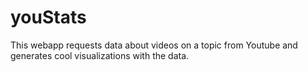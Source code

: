# youStats
This webapp requests data about videos on a topic from Youtube and generates cool visualizations with the data.
